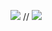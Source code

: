 ![](https://github-readme-stats.vercel.app/api?username=feedod&show_icons=true&theme=midnight-purple&hide_border=true&border_radius=20&include_all_commits=true&count_private=false)
// ![](https://komarev.com/ghpvc/?username=feedod&color=blueviolet)